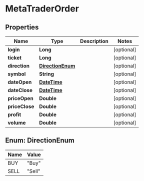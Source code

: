 
# MetaTraderOrder

## Properties
Name | Type | Description | Notes
------------ | ------------- | ------------- | -------------
**login** | **Long** |  |  [optional]
**ticket** | **Long** |  |  [optional]
**direction** | [**DirectionEnum**](#DirectionEnum) |  |  [optional]
**symbol** | **String** |  |  [optional]
**dateOpen** | [**DateTime**](DateTime.md) |  |  [optional]
**dateClose** | [**DateTime**](DateTime.md) |  |  [optional]
**priceOpen** | **Double** |  |  [optional]
**priceClose** | **Double** |  |  [optional]
**profit** | **Double** |  |  [optional]
**volume** | **Double** |  |  [optional]


<a name="DirectionEnum"></a>
## Enum: DirectionEnum
Name | Value
---- | -----
BUY | &quot;Buy&quot;
SELL | &quot;Sell&quot;



